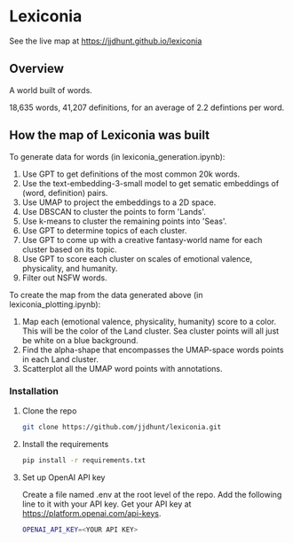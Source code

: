 # Lexiconia

See the live map at https://jjdhunt.github.io/lexiconia

## Overview

A world built of words.

18,635 words, 41,207 definitions, for an average of 2.2 defintions per word.

## How the map of Lexiconia was built

To generate data for words (in lexiconia_generation.ipynb):
1. Use GPT to get definitions of the most common 20k words.
2. Use the text-embedding-3-small model to get sematic embeddings of (word, definition) pairs.
3. Use UMAP to project the embeddings to a 2D space.
4. Use DBSCAN to cluster the points to form 'Lands'.
5. Use k-means to cluster the remaining points into 'Seas'.
6. Use GPT to determine topics of each cluster.
7. Use GPT to come up with a creative fantasy-world name for each cluster based on its topic.
8. Use GPT to score each cluster on scales of emotional valence, physicality, and humanity.
9. Filter out NSFW words.

To create the map from the data generated above (in lexiconia_plotting.ipynb):
1. Map each (emotional valence, physicality, humanity) score to a color. This will be the color of the Land cluster. Sea cluster points will all just be white on a blue background.
2. Find the alpha-shape that encompasses the UMAP-space words points in each Land cluster.
3. Scatterplot all the UMAP word points with annotations.

### Installation

1. Clone the repo
   ```sh
   git clone https://github.com/jjdhunt/lexiconia.git

2. Install the requirements
   ```sh
   pip install -r requirements.txt

3. Set up OpenAI API key

   Create a file named .env at the root level of the repo. Add the following line to it with your API key. Get your API key at https://platform.openai.com/api-keys.
   
   ```sh
   OPENAI_API_KEY=<YOUR API KEY>
